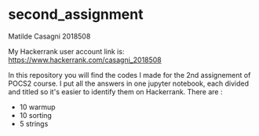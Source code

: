 # second_assignment

Matilde Casagni 2018508

My Hackerrank user account link is: https://www.hackerrank.com/casagni_2018508

In this repository you will find the codes I made for the 2nd assignement of POCS2 course. I put all the answers in one jupyter notebook, each divided and titled so it's easier to identify them on Hackerrank. There are :
- 10 warmup
- 10 sorting
- 5 strings
